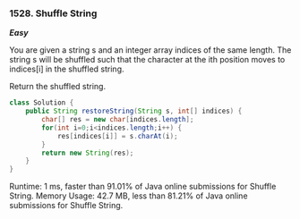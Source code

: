 ### 1528. Shuffle String

***Easy***

You are given a string s and an integer array indices of the same length. The string s will be shuffled such that the character at the ith position moves to indices[i] in the shuffled string.

Return the shuffled string.

```Java
class Solution {
    public String restoreString(String s, int[] indices) {
        char[] res = new char[indices.length];
        for(int i=0;i<indices.length;i++) {
            res[indices[i]] = s.charAt(i);
        }
        return new String(res);
    }
}
```
Runtime: 1 ms, faster than 91.01% of Java online submissions for Shuffle String.
Memory Usage: 42.7 MB, less than 81.21% of Java online submissions for Shuffle String.
